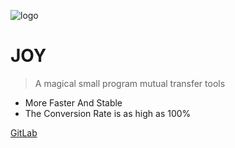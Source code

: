 ![logo](/config/logo.png)

# JOY

> A magical small program mutual transfer tools

* More Faster And Stable
* The Conversion Rate is as high as 100%

[GitLab](http://gitlab.baidu.com/wangpanfe/joy-cli)